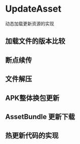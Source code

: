 # UpdateAsset
动态加载更新资源的实现
## 加载文件的版本比较
## 断点续传
## 文件解压
## APK整体换包更新
## AssetBundle 更新下载
## 热更新代码的实现


